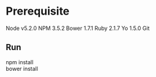 # Prerequisite
Node v5.2.0
NPM 3.5.2
Bower 1.7.1
Ruby 2.1.7
Yo 1.5.0
Git

## Run

npm install  
bower install

